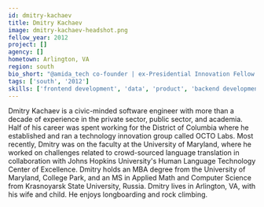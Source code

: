 ```yaml
---
id: dmitry-kachaev
title: Dmitry Kachaev
image: dmitry-kachaev-headshot.png
fellow_year: 2012
project: []
agency: []
hometown: Arlington, VA
region: south
bio_short: "@amida_tech co-founder | ex-Presidential Innovation Fellow | Hacking: open data/healthIT/arduino; Fun: climbing/longboarding"
tags: ['south', '2012']
skills: ['frontend development', 'data', 'product', 'backend development']
---
```


Dmitry Kachaev is a civic-minded software engineer with more than a decade of experience in the private sector, public sector, and academia. Half of his career was spent working for the District of Columbia where he established and ran a technology innovation group called OCTO Labs. Most recently, Dmitry was on the faculty at the University of Maryland, where he worked on challenges related to crowd-sourced language translation in collaboration with Johns Hopkins University's Human Language Technology Center of Excellence. Dmitry holds an MBA degree from the University of Maryland, College Park, and an MS in Applied Math and Computer Science from Krasnoyarsk State University, Russia.  Dmitry lives in Arlington, VA, with his wife and child. He enjoys longboarding and rock climbing.
